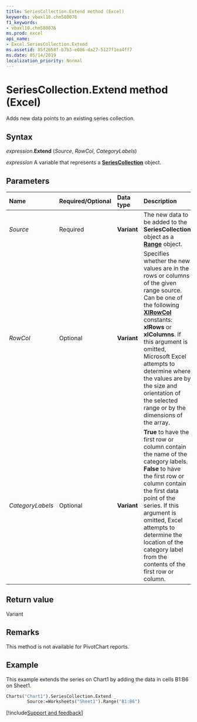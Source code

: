 ```yaml
---
title: SeriesCollection.Extend method (Excel)
keywords: vbaxl10.chm580076
f1_keywords:
- vbaxl10.chm580076
ms.prod: excel
api_name:
- Excel.SeriesCollection.Extend
ms.assetid: 85f2658f-b7b3-e086-da27-5127f1ea4ff7
ms.date: 05/14/2019
localization_priority: Normal
---
```



# SeriesCollection.Extend method (Excel)

Adds new data points to an existing series collection.


## Syntax

_expression_.**Extend** (_Source_, _RowCol_, _CategoryLabels_)

_expression_ A variable that represents a **[SeriesCollection](Excel.SeriesCollection.md)** object.


## Parameters

|Name|Required/Optional|Data type|Description|
|:-----|:-----|:-----|:-----|
| _Source_|Required| **Variant**|The new data to be added to the **SeriesCollection** object as a **[Range](Excel.Range(object).md)** object.|
| _RowCol_|Optional| **Variant**|Specifies whether the new values are in the rows or columns of the given range source. Can be one of the following **[XlRowCol](Excel.XlRowCol.md)** constants: **xlRows** or **xlColumns**. If this argument is omitted, Microsoft Excel attempts to determine where the values are by the size and orientation of the selected range or by the dimensions of the array.|
| _CategoryLabels_|Optional| **Variant**| **True** to have the first row or column contain the name of the category labels. **False** to have the first row or column contain the first data point of the series. If this argument is omitted, Excel attempts to determine the location of the category label from the contents of the first row or column.|

## Return value

Variant


## Remarks

This method is not available for PivotChart reports.


## Example

This example extends the series on Chart1 by adding the data in cells B1:B6 on Sheet1.

```vb
Charts("Chart1").SeriesCollection.Extend _ 
        Source:=Worksheets("Sheet1").Range("B1:B6") 

```




[!include[Support and feedback](~/includes/feedback-boilerplate.md)]